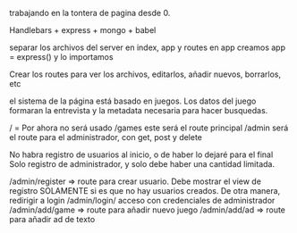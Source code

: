 trabajando en la tontera de pagina desde 0.

Handlebars + express + mongo + babel

separar los archivos del server en index, app y routes
en app creamos app = express() y lo importamos


Crear los routes para ver los archivos, editarlos, añadir nuevos, borrarlos, etc

el sistema de la página está basado en juegos. Los datos del juego formaran la entrevista y la metadata necesaria para hacer busquedas.

/ = Por ahora no será usado
/games este será el route principal
/admin será el route para el administrador, con get, post y delete


No habra registro de usuarios al inicio, o de haber lo dejaré para el final
Solo registro de administrador, y solo debe haber una cantidad limitada.

/admin/register => route para crear usuario. Debe mostrar el view de registro SOLAMENTE si es que no hay usuarios creados. De otra manera, redirigir a login
/admin/login/ acceso con credenciales de administrador
/admin/add/game => route para añadir nuevo juego
/admin/add/ad => route para añadir ad de texto
